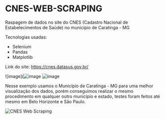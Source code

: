 # CNES-WEB-SCRAPING
Raspagem de dados no site do CNES (Cadastro Nacional de Estabelecimentos de Saúde) no município de Caratinga - MG

Tecnologias usadas:

- Selenium
- Pandas
- Matplotlib


Link do site: https://cnes.datasus.gov.br/

![image](![image](https://i.imgur.com/csY5NYL.png)
![image](https://i.imgur.com/JhDMF44.png)

Nesse exemplo usamos o Município de Caratinga - MG para uma melhor visualização dos dados, porém conseguimos realizar o mesmo procedimento em qualquer outro município e estado, testes foram feitos até mesmo em Belo Horizonte e São Paulo.

![CNES Web Scraping](https://github.com/joaoacf1/CNES-WEB-SCRAPING/assets/72554649/cbc8718f-c632-4677-b4ba-b88ad566f5fb)
